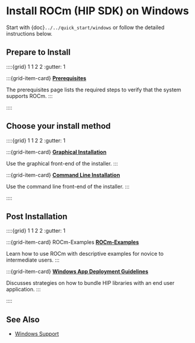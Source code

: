 # Install ROCm (HIP SDK) on Windows

Start with {doc}`../../quick_start/windows` or follow the detailed
instructions below.

## Prepare to Install

::::{grid} 1 1 2 2
:gutter: 1

:::{grid-item-card}
**[Prerequisites](./prerequisites.md)**

The prerequisites page lists the required steps to verify that the system
supports ROCm.
:::

::::

## Choose your install method

::::{grid} 1 1 2 2
:gutter: 1

:::{grid-item-card}
**[Graphical Installation](./gui/index.md)**

Use the graphical front-end of the installer.
:::

:::{grid-item-card}
**[Command Line Installation](./cli/index.md)**

Use the command line front-end of the installer.
:::

::::

## Post Installation

::::{grid} 1 1 2 2
:gutter: 1

:::{grid-item-card} ROCm-Examples
**[ROCm-Examples](https://github.com/amd/rocm-examples)**

Learn how to use ROCm with descriptive examples for novice to intermediate users.
:::

:::{grid-item-card}
**[Windows App Deployment Guidelines](../../../conceptual/windows-app-deployment-guidelines.md)**

Discusses strategies on how to bundle HIP libraries with an end user application.
:::

::::

## See Also

- [Windows Support](../../../about/compatibility/windows_support.md)
